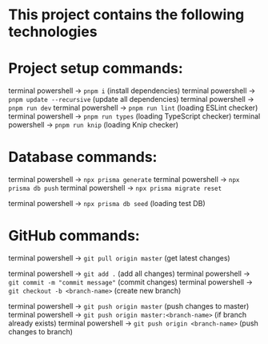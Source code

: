 # This project contains the following technologies

# Project setup commands:
terminal powershell -> `pnpm i` (install dependencies)
terminal powershell -> `pnpm update --recursive` (update all dependencies)
terminal powershell -> `pnpm run dev`
terminal powershell -> `pnpm run lint` (loading ESLint checker)
terminal powershell -> `pnpm run types` (loading TypeScript checker)
terminal powershell -> `pnpm run knip` (loading Knip checker)

# Database commands:
terminal powershell -> `npx prisma generate`
terminal powershell -> `npx prisma db push`
terminal powershell -> `npx prisma migrate reset`

terminal powershell -> `npx prisma db seed` (loading test DB)

# GitHub commands:
terminal powershell -> `git pull origin master` (get latest changes)

terminal powershell -> `git add .` (add all changes)
terminal powershell -> `git commit -m "commit message"` (commit changes)
terminal powershell -> `git checkout -b <branch-name>` (create new branch)

terminal powershell -> `git push origin master` (push changes to master)
terminal powershell -> `git push origin master:<branch-name>` (if branch already exists)
terminal powershell -> `git push origin <branch-name>` (push changes to branch)
